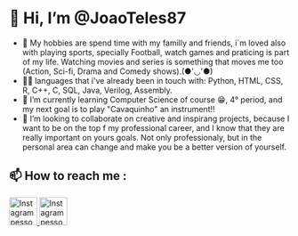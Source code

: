 # 👋 Hi, I’m @JoaoTeles87

- 👀 My hobbies are spend time with my familly and friends, i´m loved also with playing sports, specially Football, watch games and praticing is part of my life.
Watching movies and series is something that moves me too (Action, Sci-fi, Drama and Comedy shows).(●'◡'●)
- 🧑‍💻 languages that i've already been in touch with: Python, HTML, CSS, R, C++, C, SQL, Java, Verilog, Assembly.
- 🌱 I’m currently learning Computer Science of course 😁, 4° period, and my next goal is to play "Cavaquinho" an instrument!!
- 💞️ I’m looking to collaborate on creative and inspirang projects, because I want to be on the top f my professional career, and I know that they are really important on yours goals.
Not only professionaly, but in the personal area can change and make you be a better version of yourself.
## 📫 How to reach me : 
<a href="https://www.instagram.com/joaonteles/" target="_blank">
          <img src="https://www.clipartmax.com/png/full/25-256843_instagram-logo-[new]-vector-eps-free-download-logo-instagram-logo-vector.png" alt="Instagram pessoal" width="50" height="50">
        </a>                                             
<a href="Joao Antonio Nascimento Teles <jant@cin.ufpe.br>" target="_blank">
          <img src="https://th.bing.com/th/id/OIP.-WyFwwAI9OGSS8_VOlwg3QHaFj?rs=1&pid=ImgDetMain" alt="Instagram pessoal" width="50" height="50">
        </a>
     




<!---
JoaoTeles87/JoaoTeles87 is a ✨ special ✨ repository because its `README.md` (this file) appears on your GitHub profile.
You can click the Preview link to take a look at your changes.
--->
